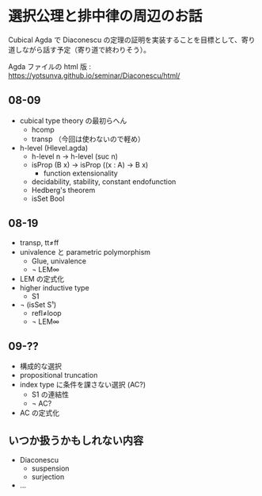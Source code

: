 # 選択公理と排中律の周辺のお話
Cubical Agda で Diaconescu の定理の証明を実装することを目標として、寄り道しながら話す予定（寄り道で終わりそう）。

Agda ファイルの html 版 : https://yotsunva.github.io/seminar/Diaconescu/html/

## 08-09
- cubical type theory の最初らへん
  - hcomp
  - transp （今回は使わないので軽め）
- h-level (Hlevel.agda)
  - h-level n → h-level (suc n)
  - isProp (B x) → isProp ((x : A) → B x)
    - function extensionality
  - decidability, stability, constant endofunction
  - Hedberg's theorem
  - isSet Bool

## 08-19
- transp, tt≠ff
- univalence と parametric polymorphism
  - Glue, univalence
  - ¬ LEM∞
- LEM の定式化
- higher inductive type
  - S1
- ¬ (isSet S¹)
  - refl≠loop
  - ¬ LEM∞

## 09-??
- 構成的な選択
- propositional truncation
- index type に条件を課さない選択 (AC?)
  - S1 の連結性
  - ¬ AC?
- AC の定式化

## いつか扱うかもしれない内容
- Diaconescu
  - suspension
  - surjection
- ...
